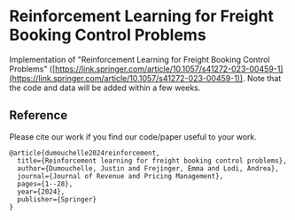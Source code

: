 # Reinforcement Learning for Freight Booking Control Problems

Implementation of "Reinforcement Learning for Freight Booking Control Problems" ([https://link.springer.com/article/10.1057/s41272-023-00459-1](https://link.springer.com/article/10.1057/s41272-023-00459-1)).  Note that the code and data will be added within a few weeks.

## Reference

Please cite our work if you find our code/paper useful to your work.

```
@article{dumouchelle2024reinforcement,
  title={Reinforcement learning for freight booking control problems},
  author={Dumouchelle, Justin and Frejinger, Emma and Lodi, Andrea},
  journal={Journal of Revenue and Pricing Management},
  pages={1--28},
  year={2024},
  publisher={Springer}
}

```
